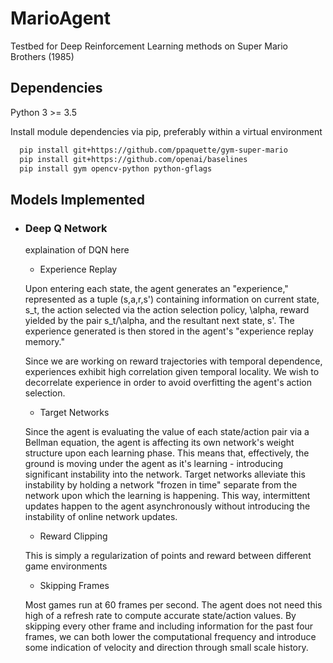# MarioAgent
Testbed for Deep Reinforcement Learning methods on Super Mario Brothers (1985)

## Dependencies

Python 3 >= 3.5

Install module dependencies via pip, preferably within a virtual environment  

```bash
  pip install git+https://github.com/ppaquette/gym-super-mario  
  pip install git+https://github.com/openai/baselines  
  pip install gym opencv-python python-gflags
```

## Models Implemented

  * ### Deep Q Network  
    explaination of DQN here  
    
    * Experience Replay
    
    Upon entering each state, the agent generates an "experience," represented as a tuple (s,a,r,s') containing information on current state, s_t, the action selected via the action selection policy, \alpha, reward yielded by the pair s_t/\alpha, and the resultant next state, s'. The experience generated is then stored in the agent's "experience replay memory."

    Since we are working on reward trajectories with temporal dependence, experiences exhibit high correlation given temporal locality. We wish to decorrelate experience in order to avoid overfitting the agent's action selection.
    
    * Target Networks
    
    Since the agent is evaluating the value of each state/action pair via a Bellman equation, the agent is affecting its own network's weight structure upon each learning phase. This means that, effectively, the ground is moving under the agent as it's learning - introducing significant instability into the network. Target networks alleviate this instability by holding a network "frozen in time" separate from the network upon which the learning is happening. This way, intermittent updates happen to the agent asynchronously without introducing the instability of online network updates.
    
    * Reward Clipping
    
    This is simply a regularization of points and reward between different game environments
    
    * Skipping Frames
    
    Most games run at 60 frames per second. The agent does not need this high of a refresh rate to compute accurate state/action values. By skipping every other frame and including information for the past four frames, we can both lower the computational frequency and introduce some indication of velocity and direction through small scale history.
